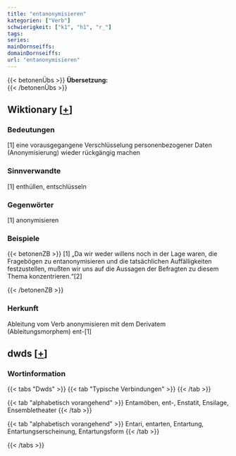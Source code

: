 ```yaml
---
title: "entanonymisieren"
kategorien: ["Verb"]
schwierigkeit: ["k1", "h1", "r_"]
tags:
series:
mainDornseiffs:
domainDornseiffs:
url: "entanonymisieren"
---
```


{{< betonenÜbs >}}
**Übersetzung:**  
{{< /betonenÜbs >}}

## Wiktionary [[+](https://de.wiktionary.org/wiki/entanonymisieren)]

### Bedeutungen
[1] eine vorausgegangene Verschlüsselung personenbezogener Daten (Anonymisierung) wieder rückgängig machen  

### Sinnverwandte
[1] enthüllen, entschlüsseln  

### Gegenwörter
[1] anonymisieren  

### Beispiele
{{< betonenZB >}}
[1] „Da wir weder willens noch in der Lage waren, die Fragebögen zu entanonymisieren und die tatsächlichen Auffälligkeiten festzustellen, mußten wir uns auf die Aussagen der Befragten zu diesem Thema konzentrieren.“[2]  

{{< /betonenZB >}}
### Herkunft
Ableitung vom Verb anonymisieren mit dem Derivatem (Ableitungsmorphem) ent-[1]  



## dwds [[+](https://www.dwds.de/wb/entanonymisieren)]

### Wortinformation
{{< tabs "Dwds" >}}
{{< tab "Typische Verbindungen" >}}
{{< /tab >}}

{{< tab "alphabetisch vorangehend" >}}
Entamöben, ent-, Enstatit, Ensilage, Ensembletheater
{{< /tab >}}

{{< tab "alphabetisch vorangehend" >}}
Entari, entarten, Entartung, Entartungserscheinung, Entartungsform
{{< /tab >}}

{{< /tabs >}}


